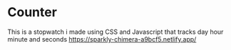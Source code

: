 # Counter
This is a stopwatch i made using CSS and Javascript that tracks day hour minute and seconds
https://sparkly-chimera-a9bcf5.netlify.app/
